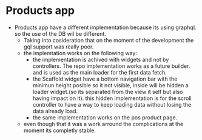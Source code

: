 # Products app 

- Products app have a different implementation because its using graphql. so the use of the DB wil be different.
    - Taking into cosideration that on the moment of the development the gql support was really poor.
    - the implemtation works on the following way:
        + the implementation is achived with widgets and not by controllers. The repo implementation works as a future builder.
          and is used as the main loader for the first data fetch.
        + the Scaffold widget have a bottom navigation bar with the minimun height posible so it not visible,
          inside will be hidden a loader widget.(so its separated from the view it self but also having impact on it).
          this hidden implementation is for the scroll controller to have a way to keep loading data without losing the data already load.
        + the same implementation works on the pos product page.
    - even though that it was a work arround the complications at the moment its completly stable.


